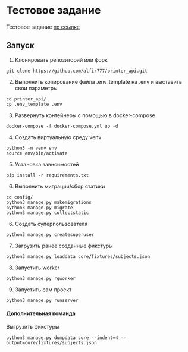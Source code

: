 # Тестовое задание

Тестовое задание [по ссылке](https://github.com/smenateam/assignments/tree/master/backend)

## Запуск
1. Клонировать репозиторий или форк
```
git clone https://github.com/alfir777/printer_api.git
```
2. Выполнить копирование файла .env_template на .env и выставить свои параметры
```
cd printer_api/
cp .env_template .env
```
3. Развернуть контейнеры с помощью в docker-compose
```
docker-compose -f docker-compose.yml up -d
```
4. Создать виртуальную среду venv
```
python3 -m venv env
source env/bin/activate
```
5. Установка зависимостей
```
pip install -r requirements.txt
```
6. Выполнить миграции/сбор статики
```
cd config/
python3 manage.py makemigrations
python3 manage.py migrate
python3 manage.py collectstatic
```
6. Создать суперпользователя
```
python3 manage.py createsuperuser
```
7. Загрузить ранее созданные фикстуры
```
python3 manage.py loaddata core/fixtures/subjects.json
```
8. Запустить worker
```
python3 manage.py rqworker
```
9. Запустить сам проект
```
python3 manage.py runserver
```

#### Дополнительная команда
Выгрузить фикстуры
```
python3 manage.py dumpdata core --indent=4 --output=core/fixtures/subjects.json
```